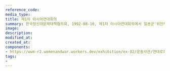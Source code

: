 ```yaml
---
reference_code:
media_type:
title: 제1차 아시아연대회의
summary: 한국정신대문제대책협의회, 1992-08-10, 제1차 아시아연대회의에서 일본군'위안부' 피해를 증언하는 노청자
image:
description:
modified_at:
created_at:
components:
- https://wwm-r2.womenandwar.workers.dev/exhibition/ex-02/운동사관/연대로희망을만들다/아시아연대회의%201차_0092.JPG
tags:
-
---
```

